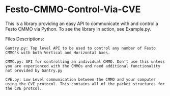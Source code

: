 # Festo-CMMO-Control-Via-CVE

This is a library providing an easy API to communicate with and control a Festo CMMO via Python. To see the library in action, see Example.py.

Files Descriptions:

    Gantry.py: Top level API to be used to control any number of Festo CMMO's with both Vertical and Horizontal Axes.
  
    CMMO.py: API for controlling an individual CMMO. Don't use this unless you are experienced with the CMMOs and need additional functionality not provided by Gantry.py
  
    CVE.py: Low Level communication between the CMMO and your computer using the CVE protocol. This contains all of the packet structures for the CVE protcol.
